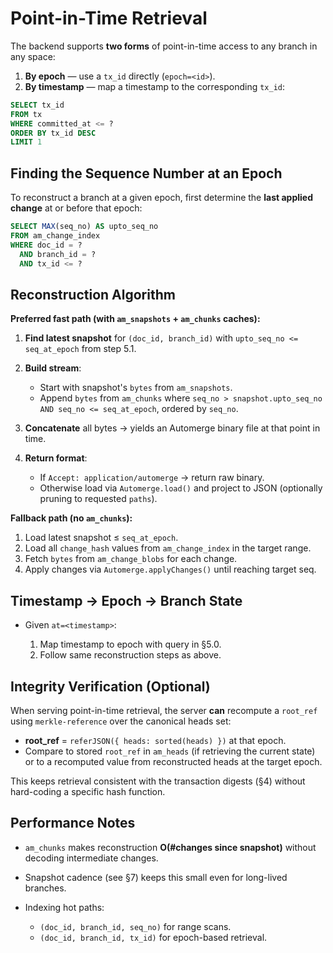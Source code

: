 # Point-in-Time Retrieval

The backend supports **two forms** of point-in-time access to any branch in any
space:

1. **By epoch** — use a `tx_id` directly (`epoch=<id>`).
2. **By timestamp** — map a timestamp to the corresponding `tx_id`:

```sql
SELECT tx_id
FROM tx
WHERE committed_at <= ?
ORDER BY tx_id DESC
LIMIT 1
```

## Finding the Sequence Number at an Epoch

To reconstruct a branch at a given epoch, first determine the **last applied
change** at or before that epoch:

```sql
SELECT MAX(seq_no) AS upto_seq_no
FROM am_change_index
WHERE doc_id = ?
  AND branch_id = ?
  AND tx_id <= ?
```

## Reconstruction Algorithm

**Preferred fast path (with `am_snapshots` + `am_chunks` caches):**

1. **Find latest snapshot** for `(doc_id, branch_id)` with
   `upto_seq_no <= seq_at_epoch` from step 5.1.
2. **Build stream**:

   - Start with snapshot's `bytes` from `am_snapshots`.
   - Append `bytes` from `am_chunks` where
     `seq_no > snapshot.upto_seq_no AND seq_no <= seq_at_epoch`, ordered by
     `seq_no`.
3. **Concatenate** all bytes → yields an Automerge binary file at that point in
   time.
4. **Return format**:

   - If `Accept: application/automerge` → return raw binary.
   - Otherwise load via `Automerge.load()` and project to JSON (optionally
     pruning to requested `paths`).

**Fallback path (no `am_chunks`):**

1. Load latest snapshot ≤ `seq_at_epoch`.
2. Load all `change_hash` values from `am_change_index` in the target range.
3. Fetch `bytes` from `am_change_blobs` for each change.
4. Apply changes via `Automerge.applyChanges()` until reaching target seq.

## Timestamp → Epoch → Branch State

- Given `at=<timestamp>`:

  1. Map timestamp to epoch with query in §5.0.
  2. Follow same reconstruction steps as above.

## Integrity Verification (Optional)

When serving point-in-time retrieval, the server **can** recompute a `root_ref`
using `merkle-reference` over the canonical heads set:

- **root_ref** = `referJSON({ heads: sorted(heads) })` at that epoch.
- Compare to stored `root_ref` in `am_heads` (if retrieving the current state)
  or to a recomputed value from reconstructed heads at the target epoch.

This keeps retrieval consistent with the transaction digests (§4) without
hard-coding a specific hash function.

## Performance Notes

- `am_chunks` makes reconstruction **O(#changes since snapshot)** without
  decoding intermediate changes.
- Snapshot cadence (see §7) keeps this small even for long-lived branches.
- Indexing hot paths:

  - `(doc_id, branch_id, seq_no)` for range scans.
  - `(doc_id, branch_id, tx_id)` for epoch-based retrieval.
